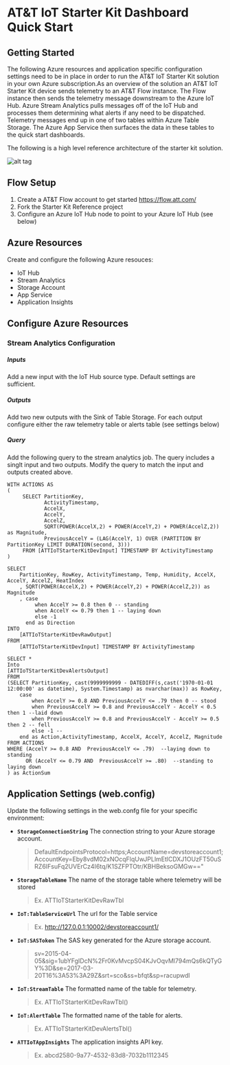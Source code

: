 ﻿# AT&T IoT Starter Kit Dashboard Quick Start

## Getting Started 
The following Azure resources and application specific configuration settings need to be in place in order to run the AT&T IoT Starter Kit solution in your own Azure subscription.As an overview of the solution 
an AT&T IoT Starter Kit device sends telemetry to an AT&T Flow instance.  The Flow instance then sends the telemetry message downstream to the Azure IoT Hub.  Azure Stream Analytics pulls messages off of the IoT
Hub and processes them determining what alerts if any need to be dispatched.  Telemetry messages end up in one of two tables within Azure Table Storage.  The Azure App Service then surfaces the data in these tables
to the quick start dashboards.

The following is a high level reference architecture of the starter kit solution.

![alt tag](https://attiotportaldev.azurewebsites.net/Content/images/Architecture/ATT_IoTStarterKit_Architecture.png)

## Flow Setup
1. Create a AT&T Flow account to get started https://flow.att.com/
2. Fork the Starter Kit Reference project
3. Configure an Azure IoT Hub node to point to your Azure IoT Hub (see below)

## Azure Resources
Create and configure the following Azure resouces:
- IoT Hub
- Stream Analytics
- Storage Account
- App Service
- Application Insights

## Configure Azure Resources

### Stream Analytics Configuration

##### Inputs 
Add a new input with the IoT Hub source type.  Default settings are sufficient.

##### Outputs
Add two new outputs with the Sink of Table Storage.  For each output configure either the raw telemetry table or alerts table (see settings below) 

##### Query

Add the following query to the stream analytics job.  The query includes a singlt input and two outputs.  Modify the query to match the input and outputs created above.
```
WITH ACTIONS AS
(
     SELECT PartitionKey,
            ActivityTimestamp, 
            AccelX, 
            AccelY, 
            AccelZ, 
            SQRT(POWER(AccelX,2) + POWER(AccelY,2) + POWER(AccelZ,2)) as Magnitude,
            PreviousAccelY = (LAG(AccelY, 1) OVER (PARTITION BY PartitionKey LIMIT DURATION(second, 3)))
     FROM [ATTIoTStarterKitDevInput] TIMESTAMP BY ActivityTimestamp
)

SELECT
    PartitionKey, RowKey, ActivityTimestamp, Temp, Humidity, AccelX, AccelY, AccelZ, HeatIndex
    , SQRT(POWER(AccelX,2) + POWER(AccelY,2) + POWER(AccelZ,2)) as Magnitude
    , case
         when AccelY >= 0.8 then 0 -- standing
         when AccelY <= 0.79 then 1 -- laying down
         else -1
      end as Direction
INTO
    [ATTIoTStarterKitDevRawOutput]
FROM
    [ATTIoTStarterKitDevInput] TIMESTAMP BY ActivityTimestamp

SELECT * 
Into
[ATTIoTStarterKitDevAlertsOutput]
FROM
(SELECT PartitionKey, cast(9999999999 - DATEDIFF(s,cast('1970-01-01 12:00:00' as datetime), System.Timestamp) as nvarchar(max)) as RowKey,
    case
        when AccelY >= 0.8 AND PreviousAccelY <= .79 then 0 -- stood
        when PreviousAccelY >= 0.8 and PreviousAccelY - AccelY < 0.5 then 1 --laid down
        when PreviousAccelY >= 0.8 and PreviousAccelY - AccelY >= 0.5 then 2 -- fell
        else -1 --
    end as Action,ActivityTimestamp, AccelX, AccelY, AccelZ, Magnitude
FROM ACTIONS
WHERE (AccelY >= 0.8 AND  PreviousAccelY <= .79)  --laying down to standing      
      OR (AccelY <= 0.79 AND  PreviousAccelY >= .80)  --standing to laying down
) as ActionSum
```


## Application Settings (web.config)
Update the following settings in the web.confg file for your specific environment:

 - **`StorageConnectionString`** The connection string to your Azure storage account.
 
   >DefaultEndpointsProtocol=https;AccountName=devstoreaccount1;AccountKey=Eby8vdM02xNOcqFlqUwJPLlmEtlCDXJ1OUzFT50uSRZ6IFsuFq2UVErCz4I6tq/K1SZFPTOtr/KBHBeksoGMGw=="
 - **`StorageTableName`** The name of the storage table where telemetry will be stored 
   
   >Ex. ATTIoTStarterKitDevRawTbl
 - **`IoT:TableServiceUrl`** The url for the Table service

    >Ex. http://127.0.0.1:10002/devstoreaccount1/

- **`IoT:SASToken`** The SAS key generated for the Azure storage account.

    > sv=2015-04-05&amp;sig=1ubYFgIDcN%2Fr0KvMvcpS04KJvOqvMl794mQs6kQTyGY%3D&amp;se=2017-03-20T16%3A53%3A29Z&amp;srt=sco&amp;ss=bfqt&amp;sp=racupwdl
- **`IoT:StreamTable`** The formatted name of the table for telemetry.

    >Ex. ATTIoTStarterKitDevRawTbl()
- **`IoT:AlertTable`** The formatted name of the table for alerts.

    > Ex. ATTIoTStarterKitDevAlertsTbl()

- **`ATTIoTAppInsights`** The application insights API key.

  >Ex. abcd2580-9a77-4532-83d8-7032b1112345